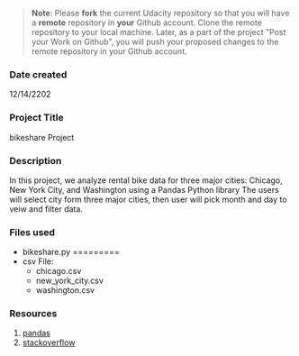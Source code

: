 >**Note**: Please **fork** the current Udacity repository so that you will have a **remote** repository in **your** Github account. Clone the remote repository to your local machine. Later, as a part of the project "Post your Work on Github", you will push your proposed changes to the remote repository in your Github account.

### Date created
12/14/2202

### Project Title
bikeshare Project

### Description
In this project, we analyze rental bike data for three major cities: Chicago, New York City, and Washington using a Pandas Python library
The users will select city form three major cities, then user will pick month and day to veiw and filter data.

### Files used
- bikeshare.py
=========
- csv File:
   - chicago.csv
   - new_york_city.csv
   - washington.csv


### Resources
1. [pandas](https://pandas.pydata.org/docs/)
2. [stackoverflow](https://stackoverflow.com/)
